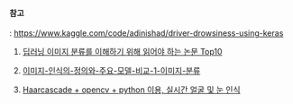 #### 참고
: https://www.kaggle.com/code/adinishad/driver-drowsiness-using-keras


1. [딥러닝 이미지 분류를 이해하기 위해 읽어야 하는 논문 Top10](https://bigsong.tistory.com/47)


2. [이미지-인식의-정의와-주요-모델-비교-1-이미지-분류](https://medium.com/ddiddu-log/%EC%9D%B4%EB%AF%B8%EC%A7%80-%EC%9D%B8%EC%8B%9D%EC%9D%98-%EC%A0%95%EC%9D%98%EC%99%80-%EC%A3%BC%EC%9A%94-%EB%AA%A8%EB%8D%B8-%EB%B9%84%EA%B5%90-1-%EC%9D%B4%EB%AF%B8%EC%A7%80-%EB%B6%84%EB%A5%98-image-classification-ae7a59bfaf65)


3. [Haarcascade + opencv + python 이용, 실시간 얼굴 및 눈 인식](https://studiou.tistory.com/3)
